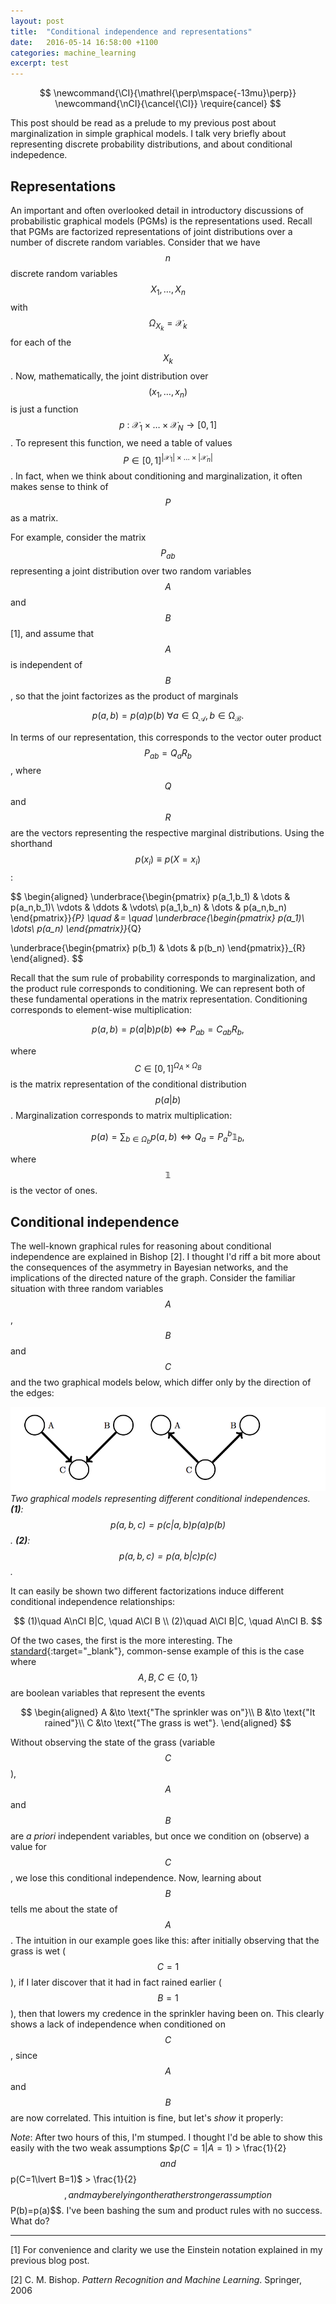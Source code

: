 ```yaml
---
layout: post
title:  "Conditional independence and representations"
date:   2016-05-14 16:58:00 +1100
categories: machine_learning
excerpt: test
---
```

$$
	\newcommand{\CI}{\mathrel{\perp\mspace{-13mu}\perp}}
	\newcommand{\nCI}{\cancel{\CI}}
	\require{cancel}
$$

This post should be read as a prelude to my previous post about marginalization in simple graphical models. I talk very briefly about representing discrete probability distributions, and about conditional indepedence.

## Representations

An important and often overlooked detail in introductory discussions of probabilistic graphical models (PGMs) is the representations used. Recall that PGMs are factorized representations of joint distributions over a number of discrete random variables. Consider that we have $$n$$ discrete random variables $$X_1,\dots,X_n$$ with $$\Omega_{X_k} = \mathcal{X}_k$$ for each of the $$X_k$$. Now, mathematically, the joint distribution over $$(x_1,\dots,x_n)$$ is just a function $$p\ :\ \mathcal{X}_1\times\dots\times\mathcal{X}_N \to [0,1]$$. To represent this function, we  need a table of values $$P\in [0,1]^{\lvert\mathcal{X}_1\rvert\times\dots\times\lvert\mathcal{X}_n\rvert}$$. In fact, when we think about conditioning and marginalization, it often makes sense to think of $$P$$ as a matrix.

For example, consider the matrix $$P_{ab}$$ representing a joint distribution over two random variables $$A$$ and $$B$$ [1], and assume that $$A$$ is independent of $$B$$, so that the joint factorizes as the product of marginals

$$
p(a,b)=p(a)p(b)\ \forall a\in\mathcal{\Omega_A},b\in\mathcal{\Omega_B}.
$$

In terms of our representation, this corresponds to the vector outer product $$P_{ab}=Q_aR_b$$, where $$Q$$ and $$R$$ are the vectors representing the respective marginal distributions. Using the shorthand $$p(x_i)\equiv p(X=x_i)$$:

$$
\begin{aligned}
\underbrace{\begin{pmatrix}
p(a_1,b_1) & \dots & p(a_n,b_1)\\
\vdots & \ddots & \vdots\\
p(a_1,b_n) & \dots & p(a_n,b_n)
\end{pmatrix}}_{P}
\quad
&=
\quad
\underbrace{\begin{pmatrix}
p(a_1)\\
\dots\\
p(a_n)
\end{pmatrix}}_{Q}

\underbrace{\begin{pmatrix}
p(b_1) & \dots & p(b_n)
\end{pmatrix}}_{R}
\end{aligned}.
$$

Recall that the sum rule of probability corresponds to marginalization, and the product rule corresponds to conditioning. We can represent both of these fundamental operations in the matrix representation. Conditioning corresponds to element-wise multiplication:

$$
p(a,b) = p(a\lvert b)p(b) \iff P_{ab} = C_{ab}R_b,
$$

where $$C\in[0,1]^{\Omega_A\times\Omega_B}$$ is the matrix representation of the conditional distribution $$p(a\lvert b)$$. Marginalization corresponds to matrix multiplication:

$$
p(a) = \sum_{b\in\Omega_b}p(a,b) \iff Q_a = P_{a}^{b}\mathbb{1}_b,
$$

where $$\mathbb{1}$$ is the vector of ones.

## Conditional independence

The well-known graphical rules for reasoning about conditional independence are explained in Bishop [2]. I thought I'd riff a bit more about the consequences of the asymmetry in Bayesian networks, and the implications of the directed nature of the graph. Consider the familiar situation with three random variables $$A$$, $$B$$ and $$C$$ and the two graphical models below, which differ only by the direction of the edges:

![](/figures/pgms.png)
*Two graphical models representing different conditional independences. **(1)**: $$p(a,b,c) = p(c|a,b)p(a)p(b)$$. **(2)**: $$p(a,b,c) = p(a,b|c)p(c)$$.*

It can easily be shown two different factorizations induce different conditional independence relationships:

$$
(1)\quad A\nCI B|C, \quad A\CI B \\
(2)\quad A\CI B|C, \quad A\nCI B.
$$

Of the two cases, the first is the more interesting. The [standard](http://lesswrong.com/lw/ev3/causal_diagrams_and_causal_models/){:target="\_blank"}, common-sense example of this is the case where $$A,B,C\in\{0,1\}$$ are boolean variables that represent the events

$$
\begin{aligned}
A &\to \text{"The sprinkler was on"}\\
B &\to \text{"It rained"}\\
C &\to \text{"The grass is wet"}.
\end{aligned}
$$

Without observing the state of the grass (variable $$C$$), $$A$$ and $$B$$ are _a priori_ independent variables, but once we condition on (observe) a value for $$C$$, we lose this conditional independence. Now, learning about $$B$$ tells me about the state of $$A$$. The intuition in our example goes like this: after initially observing that the grass is wet ($$C=1$$), if I later discover that it had in fact rained earlier ($$B=1$$), then that lowers my credence in the sprinkler having been on. This clearly shows a lack of independence when conditioned on $$C$$, since $$A$$ and $$B$$ are now correlated. This intuition is fine, but let's _show_ it properly:

_Note_: After two hours of this, I'm stumped. I thought I'd be able to show this easily with the two weak assumptions $$p(C=1\lvert A=1)$ > \frac{1}{2}$$ and $$p(C=1\lvert B=1)$ > \frac{1}{2}$$, and maybe relying on the rather stronger assumption $$P(b)=p(a)$$. I've been bashing the sum and product rules with no success. What do?

---

[1] For convenience and clarity we use the Einstein notation explained in my previous blog post.

[2] C. M. Bishop. _Pattern Recognition and Machine Learning_. Springer, 2006
